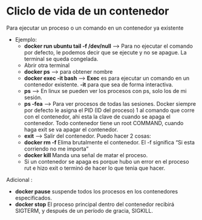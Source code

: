 # Cliclo de vida de un contenedor

 Para ejecutar un proceso o un comando en un contenedor ya existente

- Ejemplo:
  - **docker run ubuntu tail -f /dev/null** —> Para no ejecutar el comando por defecto, le podemos decir que se ejecute y no se apague. La terminal se queda congelada.
  - Abrir otra terminal
  - **docker ps** —> para obtener nombre
  - **docker exec -it <nombre contenedor> bash** —> **Exec** es para ejecutar un comando en un contenedor existente. **-it** para que sea de forma interactiva.
  - **ps** —> En linux se pueden ver los procesos con ps, solo los de mi sesión.
  - **ps -fea** —> Para ver procesos de todas las sesiones. Docker siempre por defecto le asigna el PID (ID del proceso) 1 al comando que corre con el contenedor, ahi esta la clave de cuando se apaga el contenedor. Todo contenedor tiene un root COMMAND, cuando haga exit se va apagar el contenedor.
  - **exit** —> Salir del contenedor. Puedo hacer 2 cosas:
  - **docker rm -f <nombre contenedor>** Elima brutalmente el contenedor. El -f significa “Si esta corriendo no me importa”
  - **docker kill <nombre contenedor>** Manda una señal de matar el proceso.
  - Si un contenedor se apaga es porque hubo un error en el proceso rut e hizo exit o terminó de hacer lo que tenia que hacer.

Adicional :

- **docker pause** suspende todos los procesos en los contenedores especificados.
- **docker stop** El proceso principal dentro del contenedor recibirá SIGTERM, y después de un período de gracia, SIGKILL.

